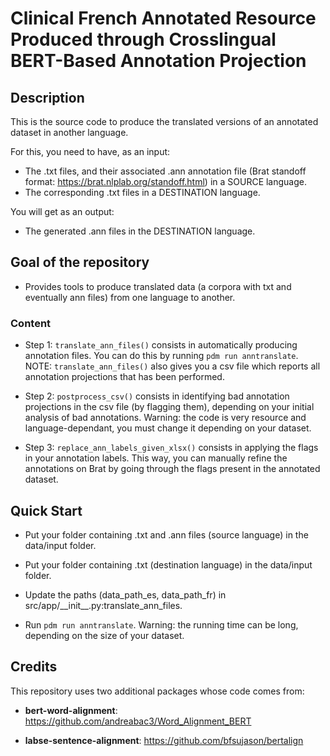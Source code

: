 # Clinical French Annotated Resource Produced through Crosslingual BERT-Based Annotation Projection

## Description

This is the source code to produce the translated versions of an annotated dataset in another language.

For this, you need to have, as an input:

- The .txt files, and their associated .ann annotation file (Brat standoff format: https://brat.nlplab.org/standoff.html) in a SOURCE language.
- The corresponding .txt files in a DESTINATION language.

You will get as an output:

- The generated .ann files in the DESTINATION language.

## Goal of the repository

- Provides tools to produce translated data (a corpora with txt and eventually ann files) from one language to another.

### Content

- Step 1: `translate_ann_files()` consists in automatically producing annotation files. You can do this by running `pdm run anntranslate`.
NOTE: `translate_ann_files()` also gives you a csv file which reports all annotation projections that has been performed.

- Step 2: `postprocess_csv()` consists in identifying bad annotation projections in the csv file (by flagging them), depending on your initial analysis of bad annotations.
Warning: the code is very resource and language-dependant, you must change it depending on your dataset.

- Step 3: `replace_ann_labels_given_xlsx()` consists in applying the flags in your annotation labels. This way, you can manually refine the annotations on Brat by going through the flags present in the annotated dataset.

## Quick Start

- Put your folder containing .txt and .ann files (source language) in the data/input folder.

- Put your folder containing .txt (destination language) in the data/input folder.

- Update the paths (data_path_es, data_path_fr) in src/app/\_\_init\_\_.py:translate_ann_files.

- Run `pdm run anntranslate`. Warning: the running time can be long, depending on the size of your dataset.

## Credits

This repository uses two additional packages whose code comes from:

- **bert-word-alignment**: https://github.com/andreabac3/Word_Alignment_BERT

- **labse-sentence-alignment**: https://github.com/bfsujason/bertalign

